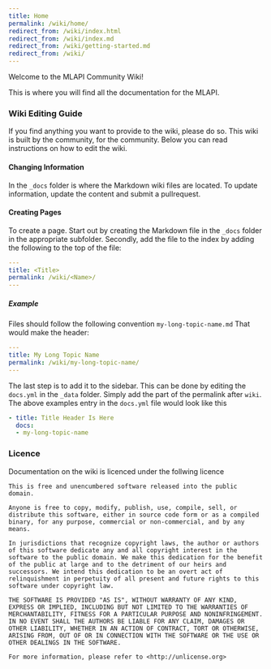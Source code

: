 ```yaml
---
title: Home
permalink: /wiki/home/
redirect_from: /wiki/index.html
redirect_from: /wiki/index.md
redirect_from: /wiki/getting-started.md
redirect_from: /wiki/
---
```


Welcome to the MLAPI Community Wiki!

This is where you will find all the documentation for the MLAPI.




### Wiki Editing Guide
If you find anything you want to provide to the wiki, please do so. 
This wiki is built by the community, for the community. Below you can read
instructions on how to edit the wiki.

#### Changing Information
In the ``_docs`` folder is where the Markdown wiki files are located. To update information, update the content and submit a pullrequest.
#### Creating Pages
To create a page. Start out by creating the Markdown file in the ``_docs`` folder in the appropriate subfolder.
Secondly, add the file to the index by adding the following to the top of the file:
```yml
---
title: <Title>
permalink: /wiki/<Name>/
---
```

##### Example
Files should follow the following convention ``my-long-topic-name.md``
That would make the header:
```yml
---
title: My Long Topic Name
permalink: /wiki/my-long-topic-name/
---
```


The last step is to add it to the sidebar. This can be done by editing the ``docs.yml`` in the ``_data`` folder.
Simply add the part of the permalink after ``wiki``. The above examples entry in the ``docs.yml`` file would look like this


```yml
- title: Title Header Is Here
  docs:
  - my-long-topic-name
```

### Licence
Documentation on the wiki is licenced under the follwing licence
```
This is free and unencumbered software released into the public domain.

Anyone is free to copy, modify, publish, use, compile, sell, or
distribute this software, either in source code form or as a compiled
binary, for any purpose, commercial or non-commercial, and by any
means.

In jurisdictions that recognize copyright laws, the author or authors
of this software dedicate any and all copyright interest in the
software to the public domain. We make this dedication for the benefit
of the public at large and to the detriment of our heirs and
successors. We intend this dedication to be an overt act of
relinquishment in perpetuity of all present and future rights to this
software under copyright law.

THE SOFTWARE IS PROVIDED "AS IS", WITHOUT WARRANTY OF ANY KIND,
EXPRESS OR IMPLIED, INCLUDING BUT NOT LIMITED TO THE WARRANTIES OF
MERCHANTABILITY, FITNESS FOR A PARTICULAR PURPOSE AND NONINFRINGEMENT.
IN NO EVENT SHALL THE AUTHORS BE LIABLE FOR ANY CLAIM, DAMAGES OR
OTHER LIABILITY, WHETHER IN AN ACTION OF CONTRACT, TORT OR OTHERWISE,
ARISING FROM, OUT OF OR IN CONNECTION WITH THE SOFTWARE OR THE USE OR
OTHER DEALINGS IN THE SOFTWARE.

For more information, please refer to <http://unlicense.org>
```